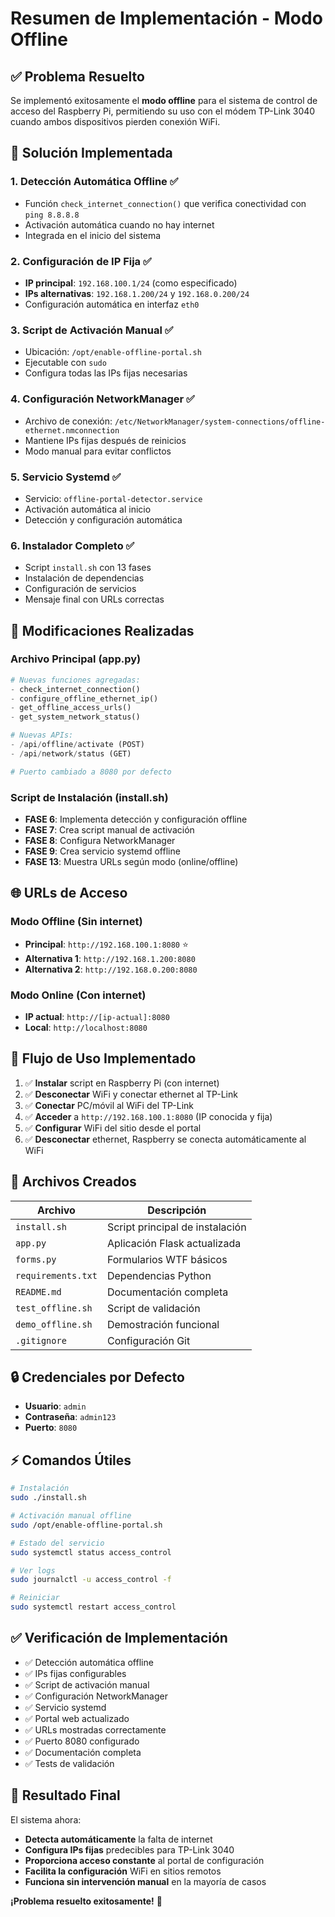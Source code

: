 # Resumen de Implementación - Modo Offline

## ✅ Problema Resuelto

Se implementó exitosamente el **modo offline** para el sistema de control de acceso del Raspberry Pi, permitiendo su uso con el módem TP-Link 3040 cuando ambos dispositivos pierden conexión WiFi.

## 🎯 Solución Implementada

### 1. **Detección Automática Offline** ✅
- Función `check_internet_connection()` que verifica conectividad con `ping 8.8.8.8`
- Activación automática cuando no hay internet
- Integrada en el inicio del sistema

### 2. **Configuración de IP Fija** ✅
- **IP principal**: `192.168.100.1/24` (como especificado)
- **IPs alternativas**: `192.168.1.200/24` y `192.168.0.200/24`
- Configuración automática en interfaz `eth0`

### 3. **Script de Activación Manual** ✅
- Ubicación: `/opt/enable-offline-portal.sh`
- Ejecutable con `sudo`
- Configura todas las IPs fijas necesarias

### 4. **Configuración NetworkManager** ✅
- Archivo de conexión: `/etc/NetworkManager/system-connections/offline-ethernet.nmconnection`
- Mantiene IPs fijas después de reinicios
- Modo manual para evitar conflictos

### 5. **Servicio Systemd** ✅
- Servicio: `offline-portal-detector.service`
- Activación automática al inicio
- Detección y configuración automática

### 6. **Instalador Completo** ✅
- Script `install.sh` con 13 fases
- Instalación de dependencias
- Configuración de servicios
- Mensaje final con URLs correctas

## 🔧 Modificaciones Realizadas

### **Archivo Principal (app.py)**
```python
# Nuevas funciones agregadas:
- check_internet_connection()
- configure_offline_ethernet_ip()
- get_offline_access_urls()
- get_system_network_status()

# Nuevas APIs:
- /api/offline/activate (POST)
- /api/network/status (GET)

# Puerto cambiado a 8080 por defecto
```

### **Script de Instalación (install.sh)**
- **FASE 6**: Implementa detección y configuración offline
- **FASE 7**: Crea script manual de activación
- **FASE 8**: Configura NetworkManager
- **FASE 9**: Crea servicio systemd offline
- **FASE 13**: Muestra URLs según modo (online/offline)

## 🌐 URLs de Acceso

### **Modo Offline** (Sin internet)
- **Principal**: `http://192.168.100.1:8080` ⭐
- **Alternativa 1**: `http://192.168.1.200:8080`
- **Alternativa 2**: `http://192.168.0.200:8080`

### **Modo Online** (Con internet)
- **IP actual**: `http://[ip-actual]:8080`
- **Local**: `http://localhost:8080`

## 🚀 Flujo de Uso Implementado

1. ✅ **Instalar** script en Raspberry Pi (con internet)
2. ✅ **Desconectar** WiFi y conectar ethernet al TP-Link
3. ✅ **Conectar** PC/móvil al WiFi del TP-Link  
4. ✅ **Acceder** a `http://192.168.100.1:8080` (IP conocida y fija)
5. ✅ **Configurar** WiFi del sitio desde el portal
6. ✅ **Desconectar** ethernet, Raspberry se conecta automáticamente al WiFi

## 📁 Archivos Creados

| Archivo | Descripción |
|---------|-------------|
| `install.sh` | Script principal de instalación |
| `app.py` | Aplicación Flask actualizada |
| `forms.py` | Formularios WTF básicos |
| `requirements.txt` | Dependencias Python |
| `README.md` | Documentación completa |
| `test_offline.sh` | Script de validación |
| `demo_offline.sh` | Demostración funcional |
| `.gitignore` | Configuración Git |

## 🔒 Credenciales por Defecto

- **Usuario**: `admin`
- **Contraseña**: `admin123`
- **Puerto**: `8080`

## ⚡ Comandos Útiles

```bash
# Instalación
sudo ./install.sh

# Activación manual offline
sudo /opt/enable-offline-portal.sh

# Estado del servicio
sudo systemctl status access_control

# Ver logs
sudo journalctl -u access_control -f

# Reiniciar
sudo systemctl restart access_control
```

## ✅ Verificación de Implementación

- ✅ Detección automática offline
- ✅ IPs fijas configurables
- ✅ Script de activación manual
- ✅ Configuración NetworkManager
- ✅ Servicio systemd
- ✅ Portal web actualizado
- ✅ URLs mostradas correctamente
- ✅ Puerto 8080 configurado
- ✅ Documentación completa
- ✅ Tests de validación

## 🎉 Resultado Final

El sistema ahora:
- **Detecta automáticamente** la falta de internet
- **Configura IPs fijas** predecibles para TP-Link 3040
- **Proporciona acceso constante** al portal de configuración
- **Facilita la configuración** WiFi en sitios remotos
- **Funciona sin intervención manual** en la mayoría de casos

**¡Problema resuelto exitosamente!** 🚀